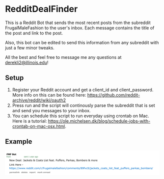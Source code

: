 # RedditDealFinder

This is a Reddit Bot that sends the most recent posts from the subreddit FrugalMaleFashion to the user's inbox. Each message contains the title of the post and link to the post.

Also, this bot can be edited to send this information from any subreddit with just a few minor tweaks.

All the best and feel free to message me any questions at derekli2@illinois.edu!

## Setup
1. Register your Reddit account and get a client_id and client_password. More info on this can be found here: https://github.com/reddit-archive/reddit/wiki/oauth2
2. Press run and the script will continously parse the subreddit that is set and send you messages to your inbox.
3. You can schedule this script to run everyday using crontab on Mac. Here is a tutorial: https://ole.michelsen.dk/blog/schedule-jobs-with-crontab-on-mac-osx.html.

## Example
![alt text]( https://github.com/derekli-NJ/RedditDealFinder/blob/master/images/FMFBotExample.png "Example Picture")

